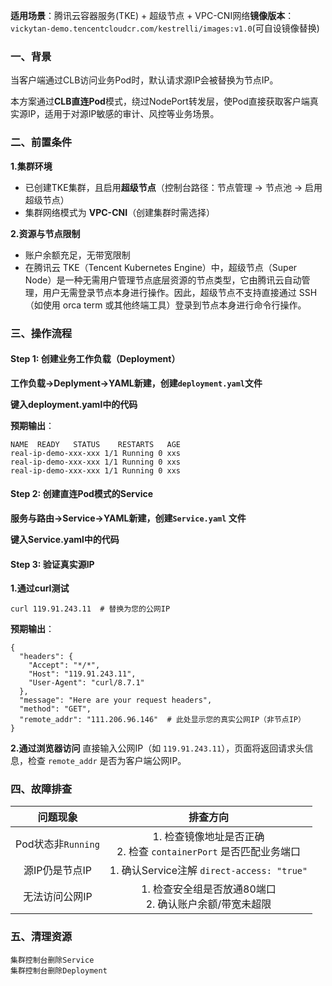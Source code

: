 
**适用场景**​：腾讯云容器服务(TKE) + 超级节点 + VPC-CNI网络
​**镜像版本**​：`vickytan-demo.tencentcloudcr.com/kestrelli/images:v1.0`(可自设镜像替换)

### **一、背景**​

当客户端通过CLB访问业务Pod时，默认请求源IP会被替换为节点IP。

本方案通过**CLB直连Pod**模式，绕过NodePort转发层，使Pod直接获取客户端真实源IP，适用于对源IP敏感的审计、风控等业务场景。

### **二、前置条件**​

 ​**1.集群环境**​
- 已创建TKE集群，且启用**超级节点**​（控制台路径：节点管理 → 节点池 → 启用超级节点）
- 集群网络模式为 ​**VPC-CNI**​（创建集群时需选择）

​**2.资源与节点限制**​
- 账户余额充足，无带宽限制
- 在腾讯云 TKE（Tencent Kubernetes Engine）中，​超级节点（Super Node）​ 是一种无需用户管理节点底层资源的节点类型，它由腾讯云自动管理，用户无需登录节点本身进行操作。因此，​超级节点不支持直接通过 SSH（如使用 orca term 或其他终端工具）登录到节点本身进行命令行操作。

### 三、操作流程

#### ​**Step 1: 创建业务工作负载（Deployment）​**​

 ​**工作负载->Deplyment->YAML新建，创建`deployment.yaml`文件**​ 

 **键入deployment.yaml中的代码**

 **预期输出**​：
```
NAME  READY   STATUS    RESTARTS   AGE
real-ip-demo-xxx-xxx 1/1 Running 0 xxs
real-ip-demo-xxx-xxx 1/1 Running 0 xxs
real-ip-demo-xxx-xxx 1/1 Running 0 xxs
```

#### **Step 2: 创建直连Pod模式的Service**​

​**服务与路由->Service->YAML新建，创建`Service.yaml` 文件**​ 

**键入Service.yaml中的代码**

#### **Step 3: 验证真实源IP**​

**1.通过curl测试**​
```
curl 119.91.243.11  # 替换为您的公网IP
```
​**预期输出**​：
```
{
  "headers": {
    "Accept": "*/*",
    "Host": "119.91.243.11",
    "User-Agent": "curl/8.7.1"
  },
  "message": "Here are your request headers",
  "method": "GET",
  "remote_addr": "111.206.96.146"  # 此处显示您的真实公网IP（非节点IP）
}
```

​**2.通过浏览器访问**​
直接输入公网IP（如 `119.91.243.11`），页面将返回请求头信息，检查 `remote_addr` 是否为客户端公网IP。

### **四、故障排查**​


|问题现象|排查方向|
|:-:|:-:|
|Pod状态非`Running`|1. 检查镜像地址是否正确<br>2. 检查 `containerPort` 是否匹配业务端口|
|源IP仍是节点IP|1. 确认Service注解 `direct-access: "true"`|
|无法访问公网IP|1. 检查安全组是否放通80端口<br>2. 确认账户余额/带宽未超限|

### ​**五、清理资源**​
```
集群控制台删除Service
集群控制台删除Deployment
```

